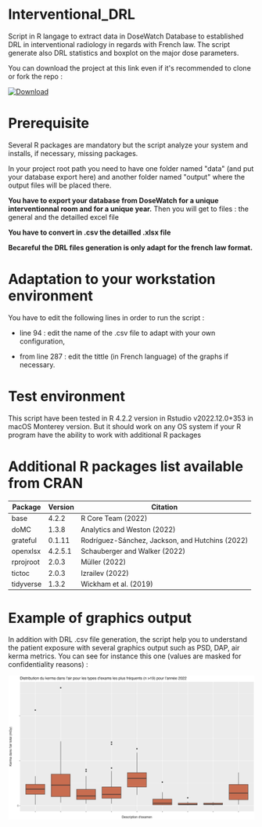 # Interventional_DRL

Script in R langage to extract data in DoseWatch Database to established DRL in interventional radiology in regards with French law. The script generate also DRL statistics and boxplot on the major dose parameters.

You can download the project at this link even if it's recommended to clone or fork the repo :

[![Download](https://img.shields.io/badge/DRL-download-red)](https://github.com/fgardavaud/Interventional_DRL/archive/refs/heads/master.zip)

# Prerequisite

Several R packages are mandatory but the script analyze your system and installs, if necessary, missing packages.

In your project root path you need to have one folder named "data" (and put your database export here) and another folder named "output" where the output files will be placed there.

**You have to export your database from DoseWatch for a unique interventionnal room and for a unique year.** Then you will get to files : the general and the detailled excel file

**You have to convert in .csv the detailled .xlsx file**

**Becareful the DRL files generation is only adapt for the french law format.**

# Adaptation to your workstation environment

You have to edit the following lines in order to run the script :

-   line 94 : edit the name of the .csv file to adapt with your own configuration,

-   from line 287 : edit the tittle (in French language) of the graphs if necessary.

# Test environment

This script have been tested in R 4.2.2 version in Rstudio v2022.12.0+353 in macOS Monterey version. But it should work on any OS system if your R program have the ability to work with additional R packages

# Additional R packages list available from CRAN

| **Package** | **Version** | **Citation**                                    |
|---------------|---------------|------------------------------------------|
| base        | 4.2.2       | R Core Team (2022)                              |
| doMC        | 1.3.8       | Analytics and Weston (2022)                     |
| grateful    | 0.1.11      | Rodríguez-Sánchez, Jackson, and Hutchins (2022) |
| openxlsx    | 4.2.5.1     | Schauberger and Walker (2022)                   |
| rprojroot   | 2.0.3       | Müller (2022)                                   |
| tictoc      | 2.0.3       | Izrailev (2022)                                 |
| tidyverse   | 1.3.2       | Wickham et al. (2019)                           |

# Example of graphics output

In addition with DRL .csv file generation, the script help you to understand the patient exposure with several graphics output such as PSD, DAP, air kerma metrics. You can see for instance this one (values are masked for confidentiality reasons) :

![](images/Boxplot_example.png)
